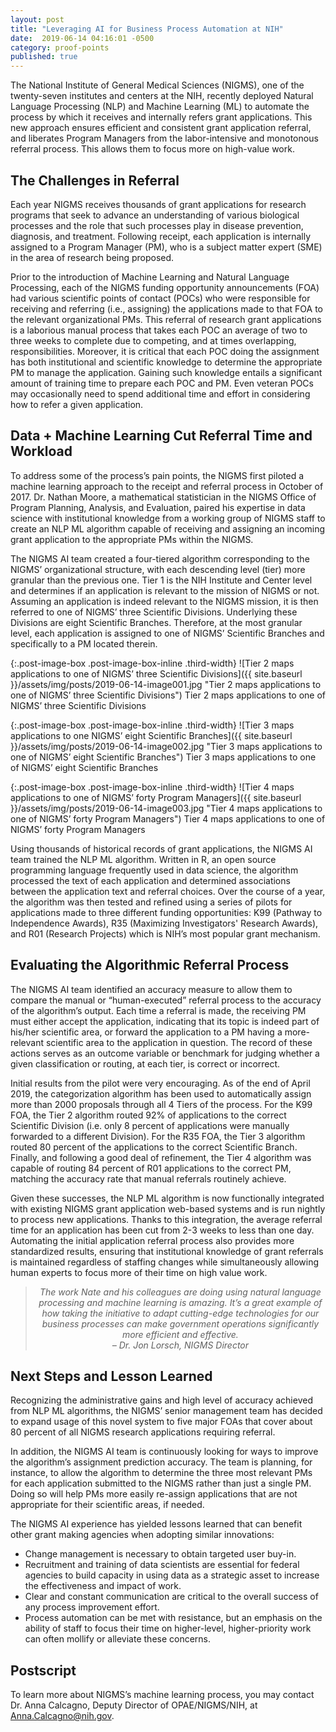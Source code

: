 ```yaml
---
layout: post
title: "Leveraging AI for Business Process Automation at NIH"
date:  2019-06-14 04:16:01 -0500
category: proof-points
published: true
---
```



The National Institute of General Medical Sciences (NIGMS), one of the twenty-seven institutes and centers at the NIH, recently deployed Natural Language Processing (NLP) and Machine Learning (ML) to automate the process by which it receives and internally refers grant applications. This new approach ensures efficient and consistent grant application referral, and liberates Program Managers from the labor-intensive and monotonous referral process. This allows them to focus more on high-value work.

## The Challenges in Referral

Each year NIGMS receives thousands of grant applications for research programs that seek to advance an understanding of various biological processes and the role that such processes play in disease prevention, diagnosis, and treatment. Following receipt, each application is internally assigned to a Program Manager (PM), who is a subject matter expert (SME) in the area of research being proposed.

Prior to the introduction of Machine Learning and Natural Language Processing, each of the NIGMS funding opportunity announcements (FOA) had various scientific points of contact (POCs) who were responsible for receiving and referring (i.e., assigning) the applications made to that FOA to the relevant organizational PMs. This referral of research grant applications is a laborious manual process that takes each POC an average of two to three weeks to complete due to competing, and at times overlapping, responsibilities. Moreover, it is critical that each POC doing the assignment has both institutional and scientific knowledge to determine the appropriate PM to manage the application.
Gaining such knowledge entails a significant amount of training time to prepare each POC and PM. Even veteran POCs may occasionally need to spend additional time and effort in considering how to refer a given application.

## Data + Machine Learning Cut Referral Time and Workload

To address some of the process’s pain points, the NIGMS first piloted a machine learning approach to the receipt and referral process in October of 2017. Dr. Nathan Moore, a mathematical statistician in the NIGMS Office of Program Planning, Analysis, and Evaluation, paired his expertise in data science with institutional knowledge from a working group of NIGMS staff to create an NLP ML algorithm capable of receiving and assigning an incoming grant application to the appropriate PMs within the NIGMS.

The NIGMS AI team created a four-tiered algorithm corresponding to the NIGMS’ organizational structure, with each descending level (tier) more granular than the previous one. Tier 1 is the NIH Institute and Center level and determines if an application is relevant to the mission of NIGMS or not. Assuming an application is indeed relevant to the NIGMS mission, it is then referred to one of NIGMS’ three Scientific Divisions. Underlying these Divisions are eight Scientific Branches. Therefore, at the most granular level, each application is assigned to one of NIGMS’ Scientific Branches and specifically to a PM located therein.

{:.post-image-box .post-image-box-inline .third-width}
![Tier 2 maps applications to one of NIGMS’ three Scientific Divisions]({{ site.baseurl }}/assets/img/posts/2019-06-14-image001.jpg "Tier 2 maps applications to one of NIGMS’ three Scientific Divisions") Tier 2 maps applications to one of NIGMS’ three Scientific Divisions

{:.post-image-box .post-image-box-inline .third-width}
![Tier 3 maps applications to one NIGMS’ eight Scientific Branches]({{ site.baseurl }}/assets/img/posts/2019-06-14-image002.jpg "Tier 3 maps applications to one of NIGMS’ eight Scientific Branches") Tier 3 maps applications to one of NIGMS’ eight Scientific Branches

{:.post-image-box .post-image-box-inline .third-width}
![Tier 4 maps applications to one of NIGMS’ forty Program Managers]({{ site.baseurl }}/assets/img/posts/2019-06-14-image003.jpg "Tier 4 maps applications to one of NIGMS’ forty Program Managers") Tier 4 maps applications to one of NIGMS’ forty Program Managers

Using thousands of historical records of grant applications, the NIGMS AI team trained the NLP ML algorithm. Written in R, an open source programming language frequently used in data science, the algorithm processed the text of each application and determined associations between the application text and referral choices. Over the course of a year, the algorithm was then tested and refined using a series of pilots for applications made to three different funding opportunities: K99 (Pathway to Independence Awards), R35 (Maximizing Investigators' Research Awards), and R01 (Research Projects) which is NIH’s most popular grant mechanism.

## Evaluating the Algorithmic Referral Process

The NIGMS AI team identified an accuracy measure to allow them to compare the manual or “human-executed” referral process to the accuracy of the algorithm’s output. Each time a referral is made, the receiving PM must either accept the application, indicating that its topic is indeed part of his/her scientific area, or forward the application to a PM having a more-relevant scientific area to the application in question. The record of these actions serves as an outcome variable or benchmark for judging whether a given classification or routing, at each tier, is correct or incorrect.

Initial results from the pilot were very encouraging. As of the end of April 2019, the categorization algorithm has been used to automatically assign more than 2000 proposals through all 4 Tiers of the process. For the K99 FOA, the Tier 2 algorithm routed 92% of applications to the correct Scientific Division (i.e. only 8 percent of applications were manually forwarded to a different Division). For the R35 FOA, the Tier 3 algorithm routed 80 percent of the applications to the correct Scientific Branch. Finally, and following a good deal of refinement, the Tier 4 algorithm was capable of routing 84 percent of R01 applications to the correct PM, matching the accuracy rate that manual referrals routinely achieve.

Given these successes, the NLP ML algorithm is now functionally integrated with existing NIGMS grant application web-based systems and is run nightly to process new applications. Thanks to this integration, the average referral time for an application has been cut from 2-3 weeks to less than one day. Automating the initial application referral process also provides more standardized results, ensuring that institutional knowledge of grant referrals is maintained regardless of staffing changes while simultaneously allowing human experts to focus more of their time on high value work.
 
<blockquote style="text-align:center; font-style:italic">
The work Nate and his colleagues are doing using natural language processing and machine learning is amazing. It’s a great example of how taking the initiative to adapt cutting-edge technologies for our business processes can make government operations significantly more efficient and effective.
<br>
– Dr. Jon Lorsch, NIGMS Director
</blockquote>

## Next Steps and Lesson Learned

Recognizing the administrative gains and high level of accuracy achieved from NLP ML algorithms, the NIGMS’ senior management team has decided to expand usage of this novel system to five major FOAs that cover about 80 percent of all NIGMS research applications requiring referral.

In addition, the NIGMS AI team is continuously looking for ways to improve the algorithm’s assignment prediction accuracy. The team is planning, for instance, to allow the algorithm to determine the three most relevant PMs for each application submitted to the NIGMS rather than just a single PM. Doing so will help PMs more easily re-assign applications that are not appropriate for their scientific areas, if needed.

The NIGMS AI experience has yielded lessons learned that can benefit other grant making agencies when adopting similar innovations:

* Change management is necessary to obtain targeted user buy-in.
* Recruitment and training of data scientists are essential for federal agencies to build capacity in using data as a strategic asset to increase the effectiveness and impact of work.
* Clear and constant communication are critical to the overall success of any process improvement effort.
* Process automation can be met with resistance, but an emphasis on the ability of staff to focus their time on higher-level, higher-priority work can often mollify or alleviate these concerns.


## Postscript

To learn more about NIGMS’s machine learning process, you may contact Dr. Anna Calcagno, Deputy Director of OPAE/NIGMS/NIH, at [Anna.Calcagno@nih.gov](mailto:Anna.Calcagno@nih.gov).



